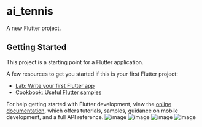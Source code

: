 # ai_tennis

A new Flutter project.

## Getting Started

This project is a starting point for a Flutter application.

A few resources to get you started if this is your first Flutter project:

- [Lab: Write your first Flutter app](https://docs.flutter.dev/get-started/codelab)
- [Cookbook: Useful Flutter samples](https://docs.flutter.dev/cookbook)

For help getting started with Flutter development, view the
[online documentation](https://docs.flutter.dev/), which offers tutorials,
samples, guidance on mobile development, and a full API reference.
![image](https://github.com/user-attachments/assets/c0a3656d-0ad5-415e-8456-b836c83ee5cb)
![image](https://github.com/user-attachments/assets/11053090-68be-43dd-b851-48dfd7140485)
![image](https://github.com/user-attachments/assets/69133d87-9e64-428d-be05-1d58944c3070)
![image](https://github.com/user-attachments/assets/32163919-910d-45c1-95c7-840965732fb1)
